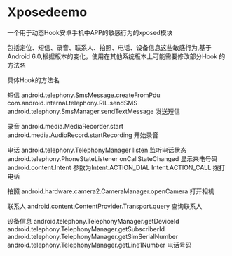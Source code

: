 # Xposedeemo
一个用于动态Hook安卓手机中APP的敏感行为的xposed模块

包括定位、短信、录音、联系人、拍照、电话、设备信息这些敏感行为,基于Android 6.0,根据版本的变化，使用在其他系统版本上可能需要修改部分Hook
的方法名

具体Hook的方法名

短信 android.telephony.SmsMessage.createFromPdu com.android.internal.telephony.RIL.sendSMS android.telephony.SmsManager.sendTextMessage 发送短信

录音	android.media.MediaRecorder.start android.media.AudioRecord.startRecording 开始录音

电话 android.telephony.TelephonyManager	listen	监听电话状态	android.telephony.PhoneStateListener	onCallStateChanged	显示来电号码 android.content.Intent	参数为Intent.ACTION_DIAL
Intent.ACTION_CALL	拨打电话

拍照	android.hardware.camera2.CameraManager.openCamera	打开相机

联系人	android.content.ContentProvider.Transport.query	查询联系人

设备信息	android.telephony.TelephonyManager.getDeviceId	android.telephony.TelephonyManager.getSubscriberId		android.telephony.TelephonyManager.getSimSerialNumber
   	android.telephony.TelephonyManager.getLine1Number 电话号码



